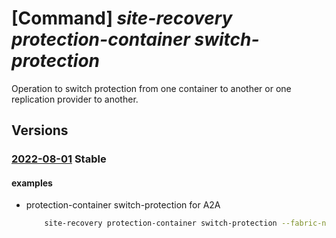 # [Command] _site-recovery protection-container switch-protection_

Operation to switch protection from one container to another or one replication provider to another.

## Versions

### [2022-08-01](/Resources/mgmt-plane/L3N1YnNjcmlwdGlvbnMve30vcmVzb3VyY2Vncm91cHMve30vcHJvdmlkZXJzL21pY3Jvc29mdC5yZWNvdmVyeXNlcnZpY2VzL3ZhdWx0cy97fS9yZXBsaWNhdGlvbmZhYnJpY3Mve30vcmVwbGljYXRpb25wcm90ZWN0aW9uY29udGFpbmVycy97fS9zd2l0Y2hwcm90ZWN0aW9u/2022-08-01.xml) **Stable**

<!-- mgmt-plane /subscriptions/{}/resourcegroups/{}/providers/microsoft.recoveryservices/vaults/{}/replicationfabrics/{}/replicationprotectioncontainers/{}/switchprotection 2022-08-01 -->

#### examples

- protection-container switch-protection for A2A
    ```bash
        site-recovery protection-container switch-protection --fabric-name fabric1_name -n container1_name --protected-item protected_item_name -g rg --vault-name vault_name --provider-details '{a2a:{policy-id:policy_id,recovery-container-id:container1_id,recovery-resource-group-id:vm_rg_id,vm-managed-disks:[{disk-id:recovery_os_disk,primary-staging-azure-storage-account-id:storage2_id,recovery-resource-group-id:vm_rg_id}]}}'
    ```
